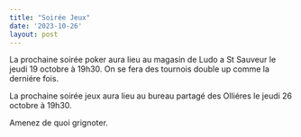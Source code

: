 ```yaml
---
title: "Soirée Jeux"
date: '2023-10-26'
layout: post
---
```


La prochaine soirée poker aura lieu au magasin de Ludo a St Sauveur le jeudi 19 octobre à 19h30. On se fera des tournois double up comme la derniére fois.

La prochaine soirée jeux aura lieu au bureau partagé des Olliéres le jeudi 26 octobre à 19h30.

Amenez de quoi grignoter.